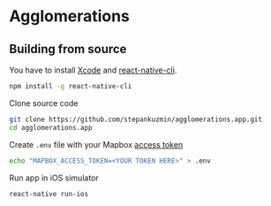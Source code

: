 # Agglomerations

## Building from source

You have to install [Xcode](https://developer.apple.com/xcode/) and [react-native-cli](https://www.npmjs.com/package/react-native-cli).

```sh
npm install -g react-native-cli
```

Clone source code

```sh
git clone https://github.com/stepankuzmin/agglomerations.app.git
cd agglomerations.app
```

Create `.env` file with your Mapbox [access token](https://www.mapbox.com/account/access-tokens/)

```sh
echo "MAPBOX_ACCESS_TOKEN=<YOUR TOKEN HERE>" > .env
```

Run app in iOS simulator

```sh
react-native run-ios
```
